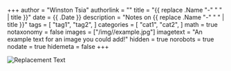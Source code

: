 +++
author = "Winston Tsia"
authorlink = ""
title = "{{ replace .Name "-" " " | title }}"
date = {{ .Date }}
description = "Notes on {{ replace .Name "-" " " | title }}"
tags = [
    "tag1",
    "tag2",
]
categories = [
    "cat1",
    "cat2",
]
math = true
notaxonomy = false
images = ["/img/<folder>/example.jpg"]
imagetext = "An example text for an image you could add!"
hidden = true
norobots = true
nodate = true
hidemeta = false
+++

![Replacement Text](/rover/img/<topic>/<image>.png)